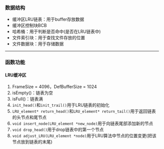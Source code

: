 ### 数据结构
- 缓冲区LRU链表：用于buffer存放数据
- 缓冲区控制块BCB
- 哈希桶：用于判断是否命中(是否在LRU链表中)
- 文件索引块：用于查找文件存放的位置
- 文件数据块：用于存储数据

---
### 函数功能
#### LRU缓冲区
1. FrameSize = 4096，DefBufferSize = 1024
2. isEmpty()：链表为空
3. isFull()：链表满
4. `init_head()`和`init_trail()`用于LRU链表的初始化
5. `LRU_element* return_head()`和`LRU_element* return_tail()`用于返回链表的头节点和尾节点
6. `void insert_node(LRU_element *new_node)`用于向链表尾部添加新的节点
7. `void drop_head()`用于drop链表中的第一个节点
8. `void adjust_LRU(LRU_element *node)`用于LRU算法中节点的位置变更(把该节点放到链表的末尾) 